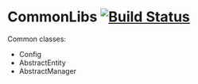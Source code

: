 # CommonLibs [![Build Status](https://travis-ci.org/zergu1ar/CommonLibs.svg?branch=master)](https://travis-ci.org/zergu1ar/CommonLibs)
Common classes:
* Config
* AbstractEntity
* AbstractManager

